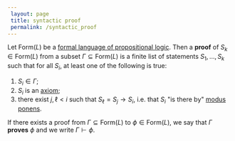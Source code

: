 ```yaml
---
 layout: page
 title: syntactic proof
 permalink: /syntactic_proof
---
```


Let $\text{Form}(L)$ be a [formal language of propositional logic](https://defsmath.github.io/DefsMath/formal_language_of_propositional_logic). Then a **proof** of $S_k\in \text{Form}(L)$ from a subset $\Gamma\subseteq \text{Form}(L)$ is a finite list of statements $S_1,\dots, S_k$ such that for all $S_i$, at least one of the following is true:
1. $S_i \in \Gamma$;
2. $S_i$ is an [axiom](https://defsmath.github.io/DefsMath/Axioms_of_Propositional_Logic);
3. there exist $j,\ell < i$ such that $S_\ell = S_j \rightarrow S_i$, i.e. that $S_i$ "is there by" [modus ponens](https://defsmath.github.io/DefsMath/modus_ponens).

If there exists a proof from $\Gamma \subseteq \text{Form}(L)$ to $\phi \in \text{Form}(L)$, we say that $\Gamma$ **proves** $\phi$ and we write $\Gamma\vdash \phi$.